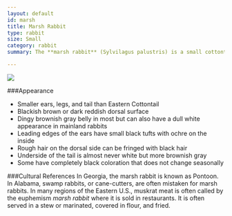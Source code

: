```yaml
---
layout: default
id: marsh
title: Marsh Rabbit
type: rabbit
size: Small
category: rabbit
summary: The **marsh rabbit** (Sylvilagus palustris) is a small cottontail rabbit found in marshes and swamps of coastal regions of the Eastern and Southern United States. It is a strong swimmer and found only near regions of water. 

---
```


<img src="http://upload.wikimedia.org/wikipedia/commons/c/c2/Marsh_Rabbit.jpg" atl="Marsh Rabbit">

###Appearance
- Smaller ears, legs, and tail than Eastern Cottontail
- Blackish brown or dark reddish dorsal surface
- Dingy brownish gray belly in most but can also have a dull white appearance in mainland rabbits
- Leading edges of the ears have small black tufts with ochre on the inside
- Rough hair on the dorsal side can be fringed with black hair
- Underside of the tail is almost never white but more brownish gray
- Some have completely black coloration that does not change seasonally

###Cultural References
In Georgia, the marsh rabbit is known as Pontoon. In Alabama, swamp rabbits, or cane-cutters, are often mistaken for marsh rabbits. In many regions of the Eastern U.S., muskrat meat is often called by the euphemism *marsh rabbit* where it is sold in restaurants. It is often served in a stew or marinated, covered in flour, and fried.